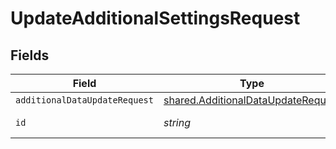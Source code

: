 # UpdateAdditionalSettingsRequest


## Fields

| Field                                                                                    | Type                                                                                     | Required                                                                                 | Description                                                                              |
| ---------------------------------------------------------------------------------------- | ---------------------------------------------------------------------------------------- | ---------------------------------------------------------------------------------------- | ---------------------------------------------------------------------------------------- |
| `additionalDataUpdateRequest`                                                            | [shared.AdditionalDataUpdateRequest](../../models/shared/additionaldataupdaterequest.md) | :heavy_minus_sign:                                                                       | N/A                                                                                      |
| `id`                                                                                     | *string*                                                                                 | :heavy_check_mark:                                                                       | Unique identifier                                                                        |